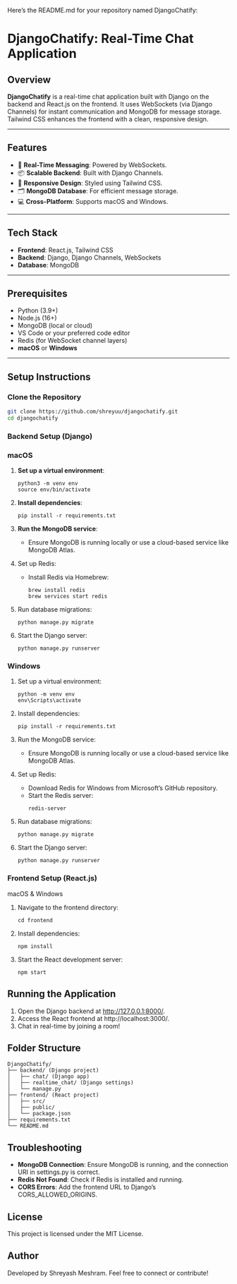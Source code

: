 Here’s the README.md for your repository named DjangoChatify:

# DjangoChatify: Real-Time Chat Application

## Overview
**DjangoChatify** is a real-time chat application built with Django on the backend and React.js on the frontend. It uses WebSockets (via Django Channels) for instant communication and MongoDB for message storage. Tailwind CSS enhances the frontend with a clean, responsive design.

---

## Features
- 🔄 **Real-Time Messaging**: Powered by WebSockets.
- 📦 **Scalable Backend**: Built with Django Channels.
- 💅 **Responsive Design**: Styled using Tailwind CSS.
- 🗂️ **MongoDB Database**: For efficient message storage.
- 💻 **Cross-Platform**: Supports macOS and Windows.

---

## Tech Stack
- **Frontend**: React.js, Tailwind CSS
- **Backend**: Django, Django Channels, WebSockets
- **Database**: MongoDB

---

## Prerequisites
- Python (3.9+)
- Node.js (16+)
- MongoDB (local or cloud)
- VS Code or your preferred code editor
- Redis (for WebSocket channel layers)
- **macOS** or **Windows**

---

## Setup Instructions

### Clone the Repository
```bash
git clone https://github.com/shreyuu/djangochatify.git
cd djangochatify
```

### Backend Setup (Django)

### macOS
1. **Set up a virtual environment**:

    ```
    python3 -m venv env
    source env/bin/activate
    ```

2.	**Install dependencies**:

    ```
    pip install -r requirements.txt
    ```


3.	**Run the MongoDB service**:
    - Ensure MongoDB is running locally or use a cloud-based service like MongoDB Atlas.
4.	Set up Redis:
    - Install Redis via Homebrew:
        ````
        brew install redis
        brew services start redis
        ````

5.	Run database migrations:
    ```
    python manage.py migrate
    ```

6.	Start the Django server:
    ```
    python manage.py runserver
    ```

### Windows
1.	Set up a virtual environment:
    ```
    python -m venv env
    env\Scripts\activate
    ```

2.	Install dependencies:
    ```
    pip install -r requirements.txt
    ```

3.	Run the MongoDB service:
    - Ensure MongoDB is running locally or use a cloud-based service like MongoDB Atlas.
4.	Set up Redis:
    - Download Redis for Windows from Microsoft’s GitHub repository.
    - Start the Redis server:
        ```
        redis-server
        ```

5.	Run database migrations:
    ```
    python manage.py migrate
    ```

6.	Start the Django server:
    ```
    python manage.py runserver
    ```
### Frontend Setup (React.js)

macOS & Windows
1.	Navigate to the frontend directory:
    ```
    cd frontend
    ```

2.	Install dependencies:
    ```
    npm install
    ```

3.	Start the React development server:
    ```
    npm start
    ```

## Running the Application
1.	Open the Django backend at http://127.0.0.1:8000/.
2.	Access the React frontend at http://localhost:3000/.
3.	Chat in real-time by joining a room!

## Folder Structure
```
DjangoChatify/
├── backend/ (Django project)
│   ├── chat/ (Django app)
│   ├── realtime_chat/ (Django settings)
│   └── manage.py
├── frontend/ (React project)
│   ├── src/
│   ├── public/
│   └── package.json
├── requirements.txt
└── README.md
```

## Troubleshooting
- **MongoDB Connection**: Ensure MongoDB is running, and the connection URI in settings.py is correct.
- **Redis Not Found**: Check if Redis is installed and running.
- **CORS Errors**: Add the frontend URL to Django’s CORS_ALLOWED_ORIGINS.

## License

This project is licensed under the MIT License.

## Author

Developed by Shreyash Meshram. Feel free to connect or contribute!